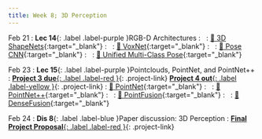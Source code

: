 ```yaml
---
title: Week 8; 3D Perception
---
```


Feb 21
: **Lec 14**{: .label .label-purple }RGB-D Architectures
: &nbsp;
  : [📃 3D ShapeNets](https://arxiv.org/abs/1406.5670){:target="_blank"}
: &nbsp;
  : [📃 VoxNet](https://graphics.stanford.edu/courses/cs233-21-spring/ReferencedPapers/voxnet_07353481.pdf){:target="_blank"}
: &nbsp;
  : [📃 Pose CNN](https://arxiv.org/abs/1711.00199){:target="_blank"}
: &nbsp;
  : [📃 Unified Multi-Class Pose](https://arxiv.org/abs/1803.08103){:target="_blank"}

Feb 23
: **Lec 15**{: .label .label-purple }Pointclouds, PointNet, and PointNet++
: [**Project 3 due**{: .label .label-red }](/projects/#project-3){: .project-link} [**Project 4 out**{: .label .label-yellow }](/projects/#project-4){: .project-link}
  : [📃 PointNet](https://arxiv.org/abs/1612.00593){:target="_blank"}
: &nbsp;
  : [📃 PointNet++](https://arxiv.org/abs/1706.02413){:target="_blank"}
: &nbsp;
  : [📃 PointFusion](https://openaccess.thecvf.com/content_cvpr_2018/papers/Xu_PointFusion_Deep_Sensor_CVPR_2018_paper.pdf){:target="_blank"}
: &nbsp;
  : [📃 DenseFusion](https://openaccess.thecvf.com/content_CVPR_2019/papers/Wang_DenseFusion_6D_Object_Pose_Estimation_by_Iterative_Dense_Fusion_CVPR_2019_paper.pdf){:target="_blank"}

Feb 24
: **Dis 8**{: .label .label-blue }Paper discussion: 3D Perception
: [**Final Project Proposal**{: .label .label-red }](/projects/#final-project){: .project-link}